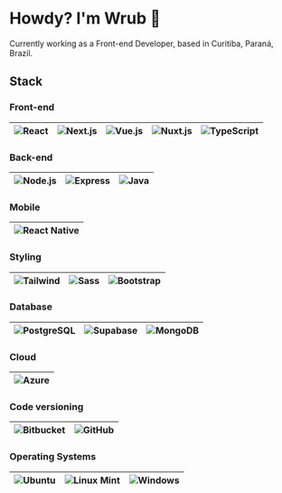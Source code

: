 # Howdy? I'm Wrub 👋  
Currently working as a Front-end Developer, based in Curitiba, Paraná, Brazil.

## Stack

### Front-end  
| ![React](https://img.shields.io/badge/-React-20232A?style=flat&logo=react) | ![Next.js](https://img.shields.io/badge/-Next.js-000000?style=flat&logo=next.js) | ![Vue.js](https://img.shields.io/badge/-Vue.js-4FC08D?style=flat&logo=vue.js&logoColor=white) | ![Nuxt.js](https://img.shields.io/badge/-Nuxt.js-00DC82?style=flat&logo=nuxt&logoColor=white) | ![TypeScript](https://img.shields.io/badge/-TypeScript-3178C6?style=flat&logo=typescript&logoColor=white) |
|---|---|---|---|---|

### Back-end  
| ![Node.js](https://img.shields.io/badge/-Node.js-339933?style=flat&logo=nodedotjs&logoColor=white) | ![Express](https://img.shields.io/badge/-Express-000000?style=flat&logo=express&logoColor=white) | ![Java](https://img.shields.io/badge/-Java-007396?style=flat&logo=java&logoColor=white) |
|---|---|---|

### Mobile
| ![React Native](https://img.shields.io/badge/ReactNative-61DAFB?style=flat&logo=react&logoColor=white&labelColor=000000)
|---|

### Styling  
| ![Tailwind](https://img.shields.io/badge/-Tailwind-38B2AC?style=flat&logo=tailwindcss&logoColor=white) | ![Sass](https://img.shields.io/badge/-Sass-CC6699?style=flat&logo=sass&logoColor=white) | ![Bootstrap](https://img.shields.io/badge/-Bootstrap-7952B3?style=flat&logo=bootstrap&logoColor=white) |
|---|---|---|

### Database  
| ![PostgreSQL](https://img.shields.io/badge/-Postgres-4169E1?style=flat&logo=postgresql&logoColor=white) | ![Supabase](https://img.shields.io/badge/-Supabase-3ECF8E?style=flat&logo=supabase&logoColor=white) | ![MongoDB](https://img.shields.io/badge/-MongoDB-47A248?style=flat&logo=mongodb&logoColor=white) |
|---|---|---|

### Cloud  
| ![Azure](https://img.shields.io/badge/Azure-0089D6?style=flat)
|---|

### Code versioning  
| ![Bitbucket](https://img.shields.io/badge/-Bitbucket-0052CC?style=flat&logo=bitbucket&logoColor=white) | ![GitHub](https://img.shields.io/badge/-GitHub-181717?style=flat&logo=github&logoColor=white) |
|---|---|

### Operating Systems  
| ![Ubuntu](https://img.shields.io/badge/-Ubuntu-E95420?style=flat&logo=ubuntu&logoColor=white) | ![Linux Mint](https://img.shields.io/badge/-Linux_Mint-87CF3E?style=flat&logo=linuxmint&logoColor=white) | ![Windows](https://img.shields.io/badge/-Windows-0078D6?style=flat&logo=windows&logoColor=white) |
|---|---|---|
